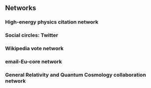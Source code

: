 ## Networks
### High-energy physics citation network
### Social circles: Twitter
### Wikipedia vote network
### email-Eu-core network
### General Relativity and Quantum Cosmology collaboration network


